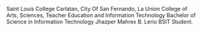 
Saint Louis College Carlatan, City Of San Fernando, La Union College of Arts, Sciences, Teacher Education and Information Technology Bachelor of Science in Information Technology Jhazper Mahrex B. Lerio BSIT Student.
